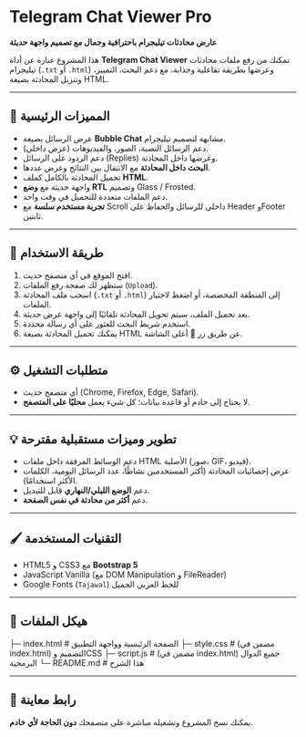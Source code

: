 # Telegram Chat Viewer Pro

**عارض محادثات تيليجرام باحترافية وجمال مع تصميم واجهة حديثة**  

هذا المشروع عبارة عن أداة **Telegram Chat Viewer** تمكنك من رفع ملفات محادثات تيليجرام (`.txt` أو `.html`) وعرضها بطريقة تفاعلية وجذابة، مع دعم البحث، التمييز، وتنزيل المحادثة بصيغة HTML.

---

## 🚀 المميزات الرئيسية

- عرض الرسائل بصيغة **Bubble Chat** مشابهة لتصميم تيليجرام.  
- دعم الرسائل النصية، الصور، والفيديوهات (عرض داخلي).  
- دعم الردود على الرسائل (Replies) وعرضها داخل المحادثة.  
- **البحث داخل المحادثة** مع الانتقال بين النتائج وعرض عددها.  
- تحميل المحادثة بالكامل كملف **HTML**.  
- واجهة حديثة مع **وضع RTL** وتصميم Glass / Frosted.  
- دعم الملفات متعددة للتحميل في وقت واحد.  
- **تجربة مستخدم سلسة** مع Scroll داخلي للرسائل والحفاظ على Header وFooter ثابتين.  

---

## 📝 طريقة الاستخدام

1. افتح الموقع في أي متصفح حديث.  
2. ستظهر لك صفحة رفع الملفات (`Upload`).  
3. اسحب ملف المحادثة (`.txt` أو `.html`) إلى المنطقة المخصصة، أو اضغط لاختيار الملفات.  
4. بعد تحميل الملف، سيتم تحويل المحادثة تلقائيًا إلى واجهة عرض حديثة.  
5. استخدم شريط البحث للعثور على أي رسالة محددة.  
6. يمكنك تحميل المحادثة بصيغة HTML عن طريق زر 💾 أعلى الشاشة.  

---

## ⚙️ متطلبات التشغيل

- أي متصفح حديث (Chrome, Firefox, Edge, Safari).  
- لا يحتاج إلى خادم أو قاعدة بيانات؛ كل شيء يعمل **محليًا على المتصفح**.  

---

## 💡 تطوير وميزات مستقبلية مقترحة

- دعم الوسائط المرفقة داخل ملفات HTML الأصلية (صور، GIF، فيديو).  
- عرض إحصائيات المحادثة (أكثر المستخدمين نشاطًا، عدد الرسائل اليومية، الكلمات الأكثر استخدامًا).  
- دعم **الوضع الليلي/النهاري** قابل للتبديل.  
- دعم **أكثر من محادثة في نفس الصفحة**.  

---

## 🖌️ التقنيات المستخدمة

- HTML5 و CSS3 مع **Bootstrap 5**  
- JavaScript Vanilla (مع DOM Manipulation و FileReader)  
- Google Fonts (`Tajawal`) للخط العربي الجميل  

---

## 📂 هيكل الملفات
├─ index.html        # الصفحة الرئيسية وواجهة التطبيق
├─ style.css         # (مضمن في index.html) التصميم وCSS
├─ script.js         # (مضمن في index.html) جميع الدوال البرمجية
└─ README.md         # هذا الشرح

---

## 🔗 رابط معاينة

يمكنك نسخ المشروع وتشغيله مباشرة على متصفحك **دون الحاجة لأي خادم**.
